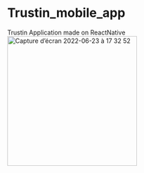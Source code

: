 # Trustin_mobile_app
Trustin Application made on ReactNative
<img width="295" alt="Capture d’écran 2022-06-23 à 17 32 52" src="https://user-images.githubusercontent.com/48917085/175364603-6b9837ef-db1b-493a-aea4-b57940e8aa82.png">
